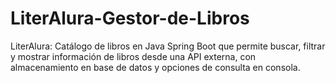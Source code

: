 # LiterAlura-Gestor-de-Libros
LiterAlura: Catálogo de libros en Java Spring Boot que permite buscar, filtrar y mostrar información de libros desde una API externa, con almacenamiento en base de datos y opciones de consulta en consola.
